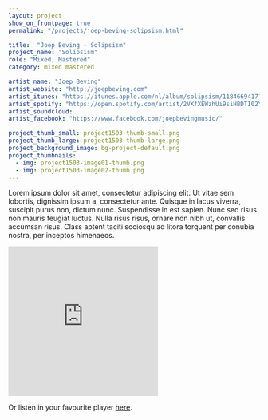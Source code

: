 ```yaml
---
layout: project
show_on_frontpage: true
permalink: "/projects/joep-beving-solipsism.html"

title:  "Joep Beving - Solipsism"
project_name: "Solipsism"
role: "Mixed, Mastered"
category: mixed mastered

artist_name: "Joep Beving"
artist_website: "http://joepbeving.com"
artist_itunes: "https://itunes.apple.com/nl/album/solipsism/1184669417?l=en"
artist_spotify: "https://open.spotify.com/artist/2VKfXEWzhUi9siHBDTI02Y"
artist_soundcloud:
artist_facebook: "https://www.facebook.com/joepbevingmusic/"

project_thumb_small: project1503-thumb-small.png
project_thumb_large: project1503-thumb-large.png
project_background_image: bg-project-default.png
project_thumbnails:
  - img: project1503-image01-thumb.png
  - img: project1503-image02-thumb.png
---
```


Lorem ipsum dolor sit amet, consectetur adipiscing elit. Ut vitae sem lobortis, dignissim ipsum a, consectetur ante. Quisque in lacus viverra, suscipit purus non, dictum nunc. Suspendisse in est sapien. Nunc sed risus non mauris feugiat luctus. Nulla risus risus, ornare non nibh ut, convallis accumsan risus. Class aptent taciti sociosqu ad litora torquent per conubia nostra, per inceptos himenaeos.

<iframe src="https://open.spotify.com/embed/album/5TcA1sF3FI2GLUt0gggxVC" width="300" height="300" frameborder="0" allowtransparency="true"></iframe>

Or listen in your favourite player [here](https://dg.lnk.to/solipsism).
